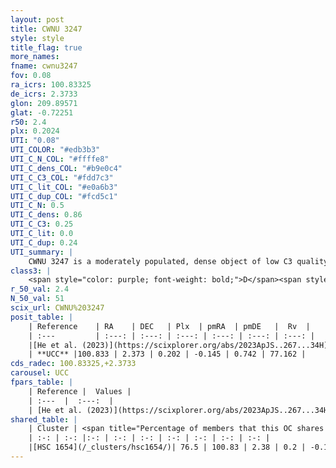 ```yaml
---
layout: post
title: CWNU 3247
style: style
title_flag: true
more_names: 
fname: cwnu3247
fov: 0.08
ra_icrs: 100.83325
de_icrs: 2.3733
glon: 209.89571
glat: -0.72251
r50: 2.4
plx: 0.2024
UTI: "0.08"
UTI_COLOR: "#edb3b3"
UTI_C_N_COL: "#ffffe8"
UTI_C_dens_COL: "#b9e0c4"
UTI_C_C3_COL: "#fdd7c3"
UTI_C_lit_COL: "#e0a6b3"
UTI_C_dup_COL: "#fcd5c1"
UTI_C_N: 0.5
UTI_C_dens: 0.86
UTI_C_C3: 0.25
UTI_C_lit: 0.0
UTI_C_dup: 0.24
UTI_summary: |
    CWNU 3247 is a moderately populated, dense object of low C3 quality. It was recently reported in the literature.<br><br><span style="color: #99180f; font-weight: bold;">Warning: </span>This is likely a duplicate object, which shares a large percentage of members with at least one previously reported entry.
class3: |
    <span style="color: purple; font-weight: bold;">D</span><span style="color: #FFC300; font-weight: bold;">B</span>
r_50_val: 2.4
N_50_val: 51
scix_url: CWNU%203247
posit_table: |
    | Reference    | RA    | DEC   | Plx  | pmRA  | pmDE   |  Rv  |
    | :---         | :---: | :---: | :---: | :---: | :---: | :---: |
    |[He et al. (2023)](https://scixplorer.org/abs/2023ApJS..267...34H) | 100.83 | 2.375 | 0.198 | -0.119 | 0.742 | -- |
    | **UCC** |100.833 | 2.373 | 0.202 | -0.145 | 0.742 | 77.162 | 
cds_radec: 100.83325,+2.3733
carousel: UCC
fpars_table: |
    | Reference |  Values |
    | :---  |  :---:  |
    | [He et al. (2023)](https://scixplorer.org/abs/2023ApJS..267...34H) | `A0=2.95, m-M=13.25, logA=8.2` |
shared_table: |
    | Cluster | <span title="Percentage of members that this OC shares with the ones listed">%</span>   | RA   | DEC   | Plx   | pmRA  | pmDE  | Rv | UTI |
    | :-: | :-: |:-: | :-: | :-: | :-: | :-: | :-: | :-: |
    |[HSC 1654](/_clusters/hsc1654/)| 76.5 | 100.83 | 2.38 | 0.2 | -0.15 | 0.72 | 77.16 |0.4 |
---
```

